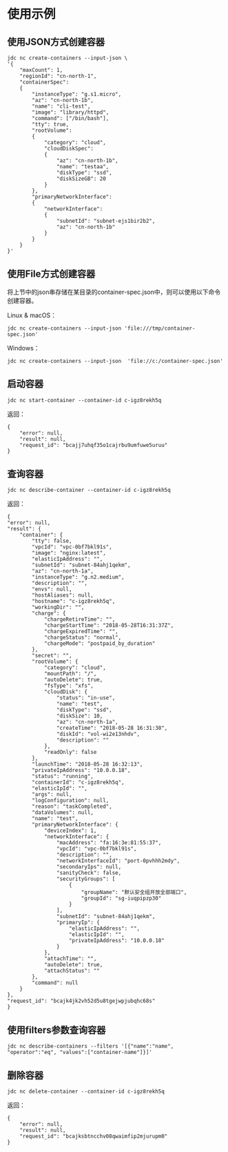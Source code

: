 
# 使用示例

## 使用JSON方式创建容器

	jdc nc create-containers --input-json \
    '{
        "maxCount": 1, 
        "regionId": "cn-north-1",
        "containerSpec": 
        {
            "instanceType": "g.s1.micro", 
            "az": "cn-north-1b",  
            "name": "cli-test",
            "image": "library/httpd",
            "command": ["/bin/bash"],
            "tty": true,
            "rootVolume": 
            {
                "category": "cloud", 
                "cloudDiskSpec": 
                {
                    "az": "cn-north-1b", 
                    "name": "testaa", 
                    "diskType": "ssd", 
                    "diskSizeGB": 20
                }
            }, 
            "primaryNetworkInterface": 
            {
                "networkInterface": 
                {
                    "subnetId": "subnet-ejs1bir2b2", 
                    "az": "cn-north-1b"
                }
            }
        }
    }'
   

## 使用File方式创建容器

将上节中的json串存储在某目录的container-spec.json中，则可以使用以下命令创建容器。

Linux & macOS：

	jdc nc create-containers --input-json 'file:///tmp/container-spec.json'
   

Windows：

	jdc nc create-containers --input-json  'file://c:/container-spec.json'
   

## 启动容器

	jdc nc start-container --container-id c-igz8rekh5q
返回：

	{
	    "error": null,
	    "result": null,
	    "request_id": "bcajj7uhqf35o1cajrbu9umfuwe5uruu"
	}
   

## 查询容器

	jdc nc describe-container --container-id c-igz8rekh5q
返回： 

	{
    "error": null,
    "result": {
        "container": {
            "tty": false,
            "vpcId": "vpc-0bf7bkl91s",
            "image": "nginx:latest",
            "elasticIpAddress": "",
            "subnetId": "subnet-84ahj1qekm",
            "az": "cn-north-1a",
            "instanceType": "g.n2.medium",
            "description": "",
            "envs": null,
            "hostAliases": null,
            "hostname": "c-igz8rekh5q",
            "workingDir": "",
            "charge": {
                "chargeRetireTime": "",
                "chargeStartTime": "2018-05-28T16:31:37Z",
                "chargeExpiredTime": "",
                "chargeStatus": "normal",
                "chargeMode": "postpaid_by_duration"
            },
            "secret": "",
            "rootVolume": {
                "category": "cloud",
                "mountPath": "/",
                "autoDelete": true,
                "fsType": "xfs",
                "cloudDisk": {
                    "status": "in-use",
                    "name": "test",
                    "diskType": "ssd",
                    "diskSize": 10,
                    "az": "cn-north-1a",
                    "createTime": "2018-05-28 16:31:38",
                    "diskId": "vol-wi2e13nhdv",
                    "description": ""
                },
                "readOnly": false
            },
            "launchTime": "2018-05-28 16:32:13",
            "privateIpAddress": "10.0.0.18",
            "status": "running",
            "containerId": "c-igz8rekh5q",
            "elasticIpId": "",
            "args": null,
            "logConfiguration": null,
            "reason": "taskCompleted",
            "dataVolumes": null,
            "name": "test",
            "primaryNetworkInterface": {
                "deviceIndex": 1,
                "networkInterface": {
                    "macAddress": "fa:16:3e:81:55:37",
                    "vpcId": "vpc-0bf7bkl91s",
                    "description": "",
                    "networkInterfaceId": "port-0pvhhh2mdy",
                    "secondaryIps": null,
                    "sanityCheck": false,
                    "securityGroups": [
                        {
                            "groupName": "默认安全组开放全部端口",
                            "groupId": "sg-iuqpipzp30"
                        }
                    ],
                    "subnetId": "subnet-84ahj1qekm",
                    "primaryIp": {
                        "elasticIpAddress": "",
                        "elasticIpId": "",
                        "privateIpAddress": "10.0.0.18"
                    }
                },
                "attachTime": "",
                "autoDelete": true,
                "attachStatus": ""
            },
            "command": null
        }
    },
    "request_id": "bcajk4jk2vh52d5u8tgejwpjubqhc68s"
	}
	
	
## 使用filters参数查询容器

 	jdc nc describe-containers --filters '[{"name":"name", "operator":"eq", "values":["container-name"]}]'
  

## 删除容器

	jdc nc delete-container --container-id c-igz8rekh5q
返回： 

	{
	    "error": null,
	    "result": null,
	    "request_id": "bcajksbtncchv08qwaimfip2mjurupm0"
	}
